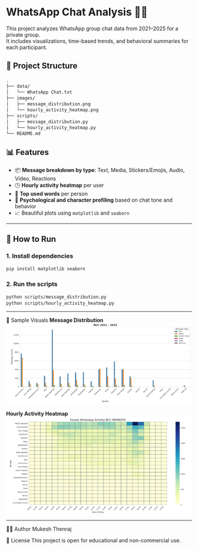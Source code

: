 # WhatsApp Chat Analysis  📱🧠

This project analyzes WhatsApp group chat data from 2021–2025 for a private group.  
It includes visualizations, time-based trends, and behavioral summaries for each participant.

## 📁 Project Structure

```
.
├── data/
│   └── WhatsApp Chat.txt
├── images/
│   ├── message_distribution.png
│   └── hourly_activity_heatmap.png
├── scripts/
│   ├── message_distribution.py
│   └── hourly_activity_heatmap.py
└── README.md
```

## 📊 Features

- 📦 **Message breakdown by type**: Text, Media, Stickers/Emojis, Audio, Video, Reactions
- 🕒 **Hourly activity heatmap** per user
- 💬 **Top used words** per person
- 🧠 **Psychological and character profiling** based on chat tone and behavior
- 📈 Beautiful plots using `matplotlib` and `seaborn`

---

## 🚀 How to Run

### 1. Install dependencies

```bash
pip install matplotlib seaborn
```

### 2. Run the scripts

```bash
python scripts/message_distribution.py
python scripts/hourly_activity_heatmap.py
```

---
📸 Sample Visuals
**Message Distribution**  
<img src="images/message_distribution.png" alt="Message Distribution" width="600"/>

**Hourly Activity Heatmap**  
<img src="images/hourly_activity_heatmap.png" alt="Hourly Heatmap" width="600"/>

---

👨‍💻 Author
Mukesh Thenraj

📄 License
This project is open for educational and non-commercial use.
